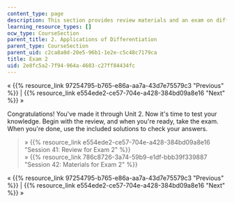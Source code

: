 ```yaml
---
content_type: page
description: This section provides review materials and an exam on differentiation.
learning_resource_types: []
ocw_type: CourseSection
parent_title: 2. Applications of Differentiation
parent_type: CourseSection
parent_uid: c2ca8a0d-20e5-96b1-1e2e-c5c48c7179ca
title: Exam 2
uid: 2e8fc5a2-7f94-964a-4603-c27ff84434fc
---
```


« {{% resource_link 97254795-b765-e86a-aa7a-43d7e75579c3 "Previous" %}} | {{% resource_link e554ede2-ce57-704e-a428-384bd09a8e16 "Next" %}} »

Congratulations! You've made it through Unit 2. Now it's time to test your knowledge. Begin with the review, and when you're ready, take the exam. When you're done, use the included solutions to check your answers.

> » {{% resource_link e554ede2-ce57-704e-a428-384bd09a8e16 "Session 41: Review for Exam 2" %}}  
> » {{% resource_link 786c8726-3a74-59b9-e1df-bbb39f339887 "Session 42: Materials for Exam 2" %}}

« {{% resource_link 97254795-b765-e86a-aa7a-43d7e75579c3 "Previous" %}} | {{% resource_link e554ede2-ce57-704e-a428-384bd09a8e16 "Next" %}} »
